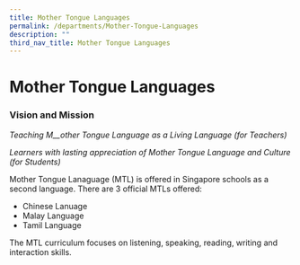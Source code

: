 ```yaml
---
title: Mother Tongue Languages
permalink: /departments/Mother-Tongue-Languages
description: ""
third_nav_title: Mother Tongue Languages
---
```

# **Mother Tongue Languages**

### Vision and Mission


_Teaching M__other Tongue Language as a Living Language (for Teachers)_ 

_Learners with lasting appreciation of Mother Tongue Language and Culture (for Students)_

Mother Tongue Lanaguage (MTL) is offered in Singapore schools as a second language. There are 3 official MTLs offered:

*   Chinese Lanuage
*   Malay Language
*   Tamil Language

The MTL curriculum focuses on listening, speaking, reading, writing and interaction skills.